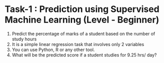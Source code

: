 # Task-1 : Prediction using Supervised Machine Learning (Level - Beginner)

1. Predict the percentage of marks of a student based on the number of study hours
2. It is a simple linear regression task that involves only 2 variables
3. You can use Python, R or any other tool.
4. What will be the predicted score if a student studies for 9.25 hrs/ day?
